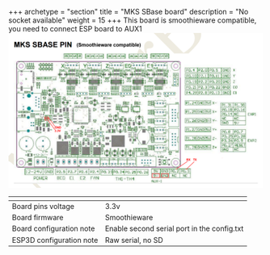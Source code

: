 +++
archetype = "section"
title = "MKS SBase board"
description = "No socket available"
weight = 15
+++
This board is smoothieware compatible, you need to connect ESP board to AUX1
![step1](mks-smoothie.png?width=300px)

| <!-- -->  | <!-- --> |
|-|-|
| Board pins voltage | 3.3v |
| Board firmware | Smoothieware | 
| Board configuration note | Enable second serial port in the config.txt |
| ESP3D configuration note | Raw serial, no SD |